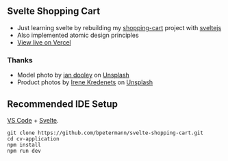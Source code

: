 ## Svelte Shopping Cart

- Just learning svelte by rebuilding my [shopping-cart](https://github.com/bpetermann/shopping-cart) project with [sveltejs](https://github.com/sveltejs/svelte)
- Also implemented atomic design principles
- [View live on Vercel](https://svelte-shopping-cart.vercel.app/)

### Thanks

- Model photo by <a href="https://unsplash.com/@sadswim?utm_source=unsplash&utm_medium=referral&utm_content=creditCopyText">ian dooley</a> on <a href="https://unsplash.com/s/photos/model?utm_source=unsplash&utm_medium=referral&utm_content=creditCopyText">Unsplash</a><br>
- Product photos by <a href="https://unsplash.com/@ikredenets?utm_source=unsplash&utm_medium=referral&utm_content=creditCopyText">Irene Kredenets</a> on <a href="https://unsplash.com/s/photos/shoes?utm_source=unsplash&utm_medium=referral&utm_content=creditCopyText">Unsplash</a>

## Recommended IDE Setup

[VS Code](https://code.visualstudio.com/) + [Svelte](https://marketplace.visualstudio.com/items?itemName=svelte.svelte-vscode).

```
git clone https://github.com/bpetermann/svelte-shopping-cart.git
cd cv-application
npm install
npm run dev
```
